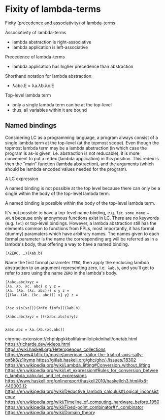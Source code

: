 # Fixity of lambda-terms

Fixity (precedence and associativity) of lambda-terms.

Associativity of lambda-terms
- lambda abstraction is right-associative
- lambda application is left-associative

Precedence of lambda-terms
- lambda application has higher precedence than abstraction

Shorthand notation for lambda abstraction:
- λabc.E = λa.λb.λc.E

Top-level lambda term
- only a single lambda term can be at the top-level
- thus, all variables within it are bound

## Named bindings

Considering LC as a programming language, a program always consist of a single lambda term at the top-level (at the topmost scope). Even though the topmost lambda term may be a lambda abstraction (in which case the program is as-is given, i.e. abstraction is not reducable), it is more convenient to put a redex (lambda application) in this position. This redex is then the "main" function (lambda abstraction), and the arguments (which should be lambda encoded values needed for the program).

A LC expression 

A named binding is not possible at the top level
because there can only be a single 
within the body of the top-level lambda term.

A named binding is possible within the body of the top-level lambda term.

It's not possible to have a top-level name binding, e.g. `let some_name = λM.N` because only anonymous functions exist in LC. There are no keywords (e.g. `let`) or top-level bindings. However, a lambda abstraction still has the elements common to functions from FPLs, most importantly, it has formal (dummy) paramaters which have arbitrary names. The names given to each formal parameter is the name the corresponding arg will be referred as in a lambda's body, thus offering a way to have a named binding.

`(λZERO. …)(λab.b)`

Name the first formal parameter `ZERO`, then apply the enclosing lambda abstraction to an argument representing zero, i.e.` λab.b`, and you'll get to refer to zero using the name `ZERO` in the lambda's body.


```
(λabc.abc)xyz =
(λa. λb. λc. abc) x y z =
(λa. (λb. (λc. abc))) x y z =
{{(λa. (λb. (λc. abc))) x} y} z =


(λsz.s(s(sz)))(λnfx.f(nfx))(λab.b) 

(λabc.abc)xyz = (((λabc.abc)x)y)z


λabc.abc = λa.(λb.(λc.abc))

```



chrome-extension://chphlpgkkbolifaimnlloiipkdnihall/onetab.html
https://richarde.dev/videos.html
https://wiki.haskell.org/Heterogenous_collections
https://www4.bflix.to/movie/american-traitor-the-trial-of-axis-sally-qn5k3/z1lrymp
https://gitlab.haskell.org/ghc/ghc/-/issues/18302
https://en.wikipedia.org/wiki/Lambda_lifting#Conversion_without_lifting
https://en.wikipedia.org/wiki/Let_expression#Rules_for_conversion_between_lambda_calculus_and_let_expressions
https://www.haskell.org/onlinereport/haskell2010/haskellch3.html#x8-440003.12
https://en.wikipedia.org/wiki/Deductive_lambda_calculus#Logical_inconsistency
https://en.wikipedia.org/wiki/Timeline_of_computing_hardware_before_1950
https://en.wikipedia.org/wiki/Fixed-point_combinator#Y_combinator
https://en.wikipedia.org/wiki/Domain_theory
